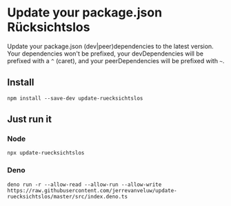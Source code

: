 # Update your package.json Rücksichtslos
Update your package.json (dev|peer)dependencies to the latest version.
Your dependencies won't be prefixed, your devDependencies will be prefixed with
a `^` (caret), and your peerDependencies will be prefixed with `~`.

## Install
```shell
npm install --save-dev update-ruecksichtslos
```

## Just run it
### Node
```shell
npx update-ruecksichtslos
```

### Deno
```shell
deno run -r --allow-read --allow-run --allow-write https://raw.githubusercontent.com/jerrevanveluw/update-ruecksichtslos/master/src/index.deno.ts
```

